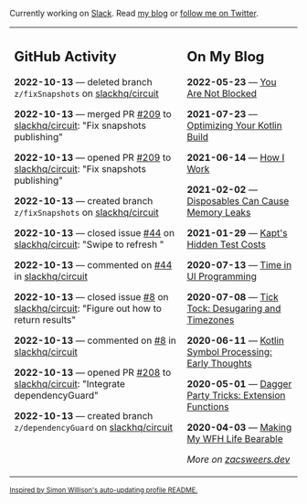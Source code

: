 Currently working on [Slack](https://slack.com/). Read [my blog](https://zacsweers.dev/) or [follow me on Twitter](https://twitter.com/ZacSweers).

<table><tr><td valign="top" width="60%">

## GitHub Activity
<!-- githubActivity starts -->
**2022-10-13** — deleted branch `z/fixSnapshots` on [slackhq/circuit](https://github.com/slackhq/circuit)

**2022-10-13** — merged PR [#209](https://github.com/slackhq/circuit/pull/209) to [slackhq/circuit](https://github.com/slackhq/circuit): "Fix snapshots publishing"

**2022-10-13** — opened PR [#209](https://github.com/slackhq/circuit/pull/209) to [slackhq/circuit](https://github.com/slackhq/circuit): "Fix snapshots publishing"

**2022-10-13** — created branch `z/fixSnapshots` on [slackhq/circuit](https://github.com/slackhq/circuit)

**2022-10-13** — closed issue [#44](https://github.com/slackhq/circuit/issues/44) on [slackhq/circuit](https://github.com/slackhq/circuit): "Swipe to refresh "

**2022-10-13** — commented on [#44](https://github.com/slackhq/circuit/issues/44#issuecomment-1277534489) in [slackhq/circuit](https://github.com/slackhq/circuit)

**2022-10-13** — closed issue [#8](https://github.com/slackhq/circuit/issues/8) on [slackhq/circuit](https://github.com/slackhq/circuit): "Figure out how to return results"

**2022-10-13** — commented on [#8](https://github.com/slackhq/circuit/issues/8#issuecomment-1277534182) in [slackhq/circuit](https://github.com/slackhq/circuit)

**2022-10-13** — opened PR [#208](https://github.com/slackhq/circuit/pull/208) to [slackhq/circuit](https://github.com/slackhq/circuit): "Integrate dependencyGuard"

**2022-10-13** — created branch `z/dependencyGuard` on [slackhq/circuit](https://github.com/slackhq/circuit)
<!-- githubActivity ends -->
</td><td valign="top" width="40%">

## On My Blog
<!-- blog starts -->
**2022-05-23** — [You Are Not Blocked](https://www.zacsweers.dev/you-are-not-blocked/)

**2021-07-23** — [Optimizing Your Kotlin Build](https://www.zacsweers.dev/optimizing-your-kotlin-build/)

**2021-06-14** — [How I Work](https://www.zacsweers.dev/how-i-work/)

**2021-02-02** — [Disposables Can Cause Memory Leaks](https://www.zacsweers.dev/disposables-can-cause-memory-leaks/)

**2021-01-29** — [Kapt's Hidden Test Costs](https://www.zacsweers.dev/kapts-hidden-test-costs/)

**2020-07-13** — [Time in UI Programming](https://www.zacsweers.dev/time-in-ui/)

**2020-07-08** — [Tick Tock: Desugaring and Timezones](https://www.zacsweers.dev/ticktock-desugaring-timezones/)

**2020-06-11** — [Kotlin Symbol Processing: Early Thoughts](https://www.zacsweers.dev/kotlin-symbol-processor-early-thoughts/)

**2020-05-01** — [Dagger Party Tricks: Extension Functions](https://www.zacsweers.dev/dagger-party-tricks-extension-functions/)

**2020-04-03** — [Making My WFH Life Bearable](https://www.zacsweers.dev/making-wfh-life-bearable/)
<!-- blog ends -->
_More on [zacsweers.dev](https://zacsweers.dev/)_
</td></tr></table>

<sub><a href="https://simonwillison.net/2020/Jul/10/self-updating-profile-readme/">Inspired by Simon Willison's auto-updating profile README.</a></sub>